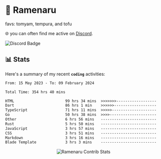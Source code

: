 # 🍜 Ramenaru
favs: tomyam, tempura, and tofu

🌐 you can often find me active on [Discord](https://discordapp.com/users/503291004200157185).

![Discord Badge](https://dcbadge.vercel.app/api/shield/503291004200157185)

## 📊 Stats

Here's a summary of my recent **`coding`** activities:

<!--START_SECTION:waka-->

```txt
From: 15 May 2023 - To: 09 February 2024

Total Time: 354 hrs 40 mins

HTML                       99 hrs 34 mins  >>>>>>>------------------   28.08 %
Dart                       86 hrs 1 min    >>>>>>-------------------   24.25 %
TypeScript                 71 hrs 11 mins  >>>>>--------------------   20.07 %
Go                         50 hrs 38 mins  >>>>---------------------   14.28 %
Other                      6 hrs 56 mins   -------------------------   01.96 %
Rust                       5 hrs 50 mins   -------------------------   01.65 %
JavaScript                 3 hrs 57 mins   -------------------------   01.12 %
CSS                        3 hrs 51 mins   -------------------------   01.09 %
Markdown                   3 hrs 16 mins   -------------------------   00.92 %
Blade Template             3 hrs 3 mins    -------------------------   00.86 %
```

<!--END_SECTION:waka-->

<div style="text-align: center;">
   <img align="center" src="https://github-readme-streak-stats.herokuapp.com/?user=Ramenaru&theme=dark&card_width=520" alt="Ramenaru Contrib Stats" />
</div>


